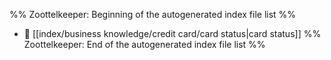 %% Zoottelkeeper: Beginning of the autogenerated index file list  %%
- 📄 [[index/business knowledge/credit card/card status|card status]]
%% Zoottelkeeper: End of the autogenerated index file list  %%
